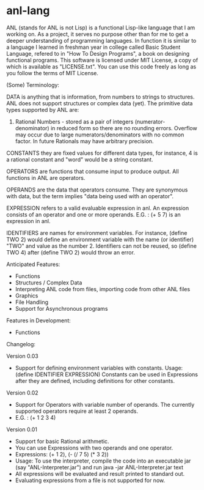 # anl-lang
ANL (stands for ANL is not Lisp) is a functional Lisp-like language that I am working on. As a project, it serves no purpose other than for me to get a deeper understanding of programming languages. In function it is similar to a language I learned in freshman year in college called Basic Student Language, refered to in "How To Design Programs", a book on designing functional programs. This software is licensed under MIT License, a copy of which is available as "LICENSE.txt". You can use this code freely as long as you follow the terms of MIT License.

(Some) Terminology:

DATA is anything that is information, from numbers to strings to structures. ANL does not support structures or complex data (yet).
The primitive data types supported by ANL are:
1. Rational Numbers - stored as a pair of integers (numerator-denominator) in reduced form so there are no rounding errors. Overflow may occur due to large numerators/denominators with no common factor. In future Rationals may have arbitrary precision.

CONSTANTS they are fixed values for different data types, for instance, 4 is a rational constant and "word" would be a string constant.

OPERATORS are functions that consume input to produce output. All functions in ANL are operators.

OPERANDS are the data that operators consume. They are synonymous with data, but the term implies "data being used with an operator".

EXPRESSION refers to a valid evaluable expression in anl. An expression consists of an operator and one or more operands. E.G. : (+ 5 7) is an expression in anl.

IDENTIFIERS are names for environment variables. For instance, (define TWO 2) would define an environment variable with the name (or identifier) "TWO" and value as the number 2. Identifiers can not be reused, so (define TWO 4) after (define TWO 2) would throw an error.


Anticipated Features:
- Functions
- Structures / Complex Data
- Interpreting ANL code from files, importing code from other ANL files
- Graphics
- File Handling
- Support for Asynchronous programs


Features in Development:
- Functions

Changelog:

Version 0.03
- Support for defining environment variables with constants. Usage:
    (define IDENTIFIER EXPRESSION)
  Constants can be used in Expressions after they are defined,
  including definitions for other constants.

Version 0.02
- Support for Operators with variable number of operands. The currently supported operators require at least 2 operands.
- E.G. : (+ 1 2 3 4)

Version 0.01
- Support for basic Rational arithmetic.
- You can use Expressions with two operands and one operator.
- Expressions: (+ 1 2), (- (/ 7 5) (\* 3 2))
- Usage: To use the interpreter, compile the code into an executable jar (say "ANL-Interpreter.jar") and run
         java -jar ANL-Interpreter.jar text <expressions>
- All expressions will be evaluated and result printed to standard out.
- Evaluating expressions from a file is not supported for now.
